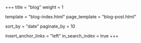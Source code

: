 +++
title = "blog"
weight = 1

template = "blog-index.html"
page_template = "blog-post.html"

sort_by = "date"
paginate_by = 10

insert_anchor_links = "left"
in_search_index = true
+++
